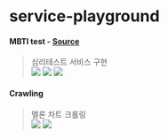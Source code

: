 # service-playground

#### MBTI test - [Source](https://www.inflearn.com/course/%EC%8B%AC%EB%A6%AC%ED%85%8C%EC%8A%A4%ED%8A%B8-%EC%82%AC%EC%9D%B4%ED%8A%B8-%EC%A0%9C%EC%9E%91#)
> 심리테스트 서비스 구현
> <br> <img src="https://img.shields.io/badge/HTML5-E34F26?style=flat-square&logo=HTML5&logoColor=white"> <img src="https://img.shields.io/badge/CSS3-1572B6?style=flat-square&logo=CSS3&logoColor=white"> <img src="https://img.shields.io/badge/JavaScript-F7DF1E?style=flat-square&logo=JavaScript&logoColor=white">

#### Crawling
> 멜론 차트 크롤링
> <br> <img src="https://img.shields.io/badge/Django-092E20?style=flat-square&logo=Django&logoColor=white"> <img src="https://img.shields.io/badge/Visual Studio Code-007ACC?style=flat-square&logo=Visual Studio Code&logoColor=white">
